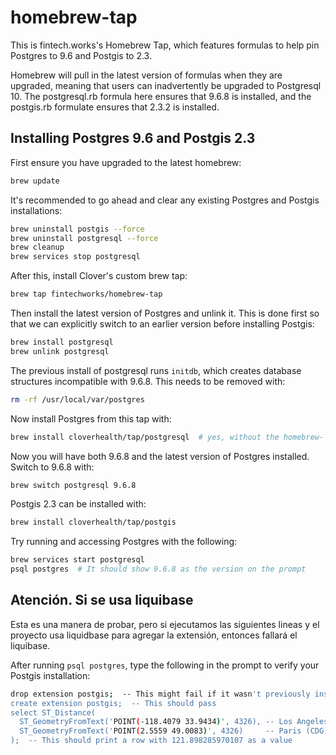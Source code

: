 # homebrew-tap

This is fintech.works's Homebrew Tap, which features formulas to help pin
Postgres to 9.6 and Postgis to 2.3.

Homebrew will pull in the latest version of formulas when they are upgraded,
meaning that users can inadvertently be upgraded to Postgresql 10. The
postgresql.rb formula here ensures that 9.6.8 is installed, and the postgis.rb
formulate ensures that 2.3.2 is installed.

## Installing Postgres 9.6 and Postgis 2.3

First ensure you have upgraded to the latest homebrew:

```sh
brew update
```

It's recommended to go ahead and clear any existing Postgres and Postgis
installations:

```sh
brew uninstall postgis --force
brew uninstall postgresql --force
brew cleanup
brew services stop postgresql
```

After this, install Clover's custom brew tap:

```sh
brew tap fintechworks/homebrew-tap
```

Then install the latest version of Postgres and unlink it. This is done first so that
we can explicitly switch to an earlier version before installing Postgis:

```sh
brew install postgresql
brew unlink postgresql
```

The previous install of postgresql runs `initdb`, which creates database structures incompatible with 9.6.8. This needs to be removed with:

```sh
rm -rf /usr/local/var/postgres
```

Now install Postgres from this tap with:

```sh
brew install cloverhealth/tap/postgresql  # yes, without the homebrew-
```

Now you will have both 9.6.8 and the latest version of Postgres installed.
Switch to 9.6.8 with:

```sh
brew switch postgresql 9.6.8
```

Postgis 2.3 can be installed with:

```sh
brew install cloverhealth/tap/postgis
```

Try running and accessing Postgres with the following:

```sh
brew services start postgresql
psql postgres  # It should show 9.6.8 as the version on the prompt
```

## Atención. Si se usa liquibase
Esta es una manera de probar, pero si ejecutamos las siguientes lineas y el proyecto usa liquidbase para agregar la extensión, entonces fallará el liquibase.

After running `psql postgres`, type the following in the prompt to verify your Postgis installation:

```sh
drop extension postgis;  -- This might fail if it wasn't previously installed
create extension postgis;  -- This should pass
select ST_Distance(
  ST_GeometryFromText('POINT(-118.4079 33.9434)', 4326), -- Los Angeles (LAX)
  ST_GeometryFromText('POINT(2.5559 49.0083)', 4326)     -- Paris (CDG)
);  -- This should print a row with 121.898285970107 as a value
```
